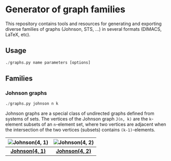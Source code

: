 # Generator of graph families

This repository contains tools and resources for generating and exporting diverse families of graphs (Johnson, STS, ...) in several formats (DIMACS, LaTeX, etc).

## Usage

```python
./graphs.py name parameters [options]
```

## Families

### Johnson graphs

```python
./graphs.py johnson n k
```

Johnson graphs are a special class of undirected graphs defined from systems of sets. The vertices of the Johnson graph `J(n, k)` are the `k`-element subsets of an `n`-element set, where two vertices are adjacent when the intersection of the two vertices (subsets) contains `(k-1)`-elements.

![Johnson(4, 1)](https://raw.githubusercontent.com/jariazavalverde/graphs/master/images/johnson-4-1.png "Johnson(4, 1)") |![Johnson(4, 2)](https://raw.githubusercontent.com/jariazavalverde/graphs/master/images/johnson-4-2.png "Johnson(4, 2)")
:---: | :---:
[**Johnson(4, 1)**](https://github.com/jariazavalverde/graphs/blob/master/tex/johnson-4-1.tex) | [**Johnson(4, 2)**](https://github.com/jariazavalverde/graphs/blob/master/tex/johnson-4-2.tex)